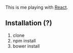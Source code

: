 This is me playing with [React](http://facebook.github.io/react).

## Installation (?)

1. clone
2. npm install
3. bower install